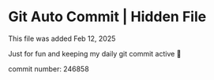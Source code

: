 # Git Auto Commit | Hidden File

This file was added Feb 12, 2025

Just for fun and keeping my daily git commit active 🤪

commit number: 246858
